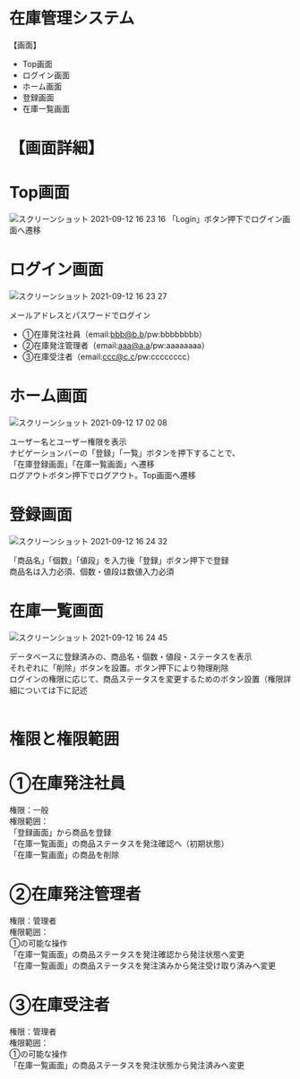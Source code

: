 # 在庫管理システム
【画面】
* Top画面
* ログイン画面
* ホーム画面
* 登録画面
* 在庫一覧画面

# 【画面詳細】
# Top画面
![スクリーンショット 2021-09-12 16 23 16](https://user-images.githubusercontent.com/73978536/132978214-e951bba0-88ac-47d9-9eee-955e4085444a.jpg)
「Login」ボタン押下でログイン画面へ遷移<br>
# ログイン画面
![スクリーンショット 2021-09-12 16 23 27](https://user-images.githubusercontent.com/73978536/132978618-2a4cc900-efdc-4c99-a816-28c380bd0f25.jpg)

メールアドレスとパスワードでログイン<br>

* ①在庫発注社員（email:bbb@b.b/pw:bbbbbbbb）
* ②在庫発注管理者（email:aaa@a.a/pw:aaaaaaaa）
* ③在庫受注者（email:ccc@c.c/pw:cccccccc）


# ホーム画面
![スクリーンショット 2021-09-12 17 02 08](https://user-images.githubusercontent.com/73978536/132978883-dab943b0-4006-469e-a376-0eb58b199d54.jpg)

ユーザー名とユーザー権限を表示<br>
ナビゲーションバーの「登録」「一覧」ボタンを押下することで、<br>
「在庫登録画面」「在庫一覧画面」へ遷移<br>
ログアウトボタン押下でログアウト。Top画面へ遷移<br>

# 登録画面
![スクリーンショット 2021-09-12 16 24 32](https://user-images.githubusercontent.com/73978536/132978899-4e98264c-722e-4a6e-bd14-c0b721aff84f.jpg)

「商品名」「個数」「値段」を入力後「登録」ボタン押下で登録<br>
商品名は入力必須、個数・値段は数値入力必須<br>

# 在庫一覧画面
![スクリーンショット 2021-09-12 16 24 45](https://user-images.githubusercontent.com/73978536/132978914-a839bf5f-82e6-445c-9970-3e99c156a855.jpg)

データベースに登録済みの、商品名・個数・値段・ステータスを表示<br>
それぞれに「削除」ボタンを設置。ボタン押下により物理削除<br>
ログインの権限に応じて、商品ステータスを変更するためのボタン設置（権限詳細については下に記述<br><br>
# 権限と権限範囲
# ①在庫発注社員
権限：一般<br>
権限範囲：<br>
「登録画面」から商品を登録<br>
「在庫一覧画面」の商品ステータスを発注確認へ（初期状態）<br>
「在庫一覧画面」の商品を削除<br>

# ②在庫発注管理者
権限：管理者<br>
権限範囲：<br>
①の可能な操作<br>
「在庫一覧画面」の商品ステータスを発注確認から発注状態へ変更<br>
「在庫一覧画面」の商品ステータスを発注済みから発注受け取り済みへ変更<br>

# ③在庫受注者
権限：管理者<br>
権限範囲：<br>
①の可能な操作<br>
「在庫一覧画面」の商品ステータスを発注状態から発注済みへ変更<br>